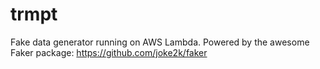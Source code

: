 # trmpt
Fake data generator running on AWS Lambda.
Powered by the awesome Faker package: https://github.com/joke2k/faker
